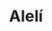---
title: Alelí
date: 
draft: false

# descripcion
description : Pulsera de plata 925 y microcubic

materials: Plata 925

color: Plateado

dimensions: 20cm largo

code: 03-21-0528

type: "Pulseras"

categories: []

price: $5.080,00

# Images
# first image will be shown in the product page
images:
  # - image: "images/path_to_image"
  # La ubicacion de las imagenes es imagenes/Pulseras/Pulseras.Microcubic/03-21-0528-aleli
  - image: "./images/pulseras/microcubic/03-21-0528.JPG"
---